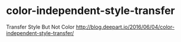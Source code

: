 # color-independent-style-transfer
Transfer Style But Not Color http://blog.deepart.io/2016/06/04/color-independent-style-transfer/
